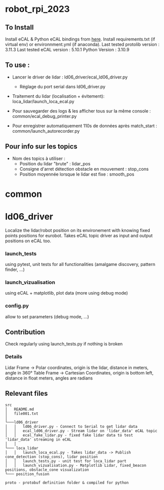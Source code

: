 # robot_rpi_2023

## To Install
Install eCAL & Python eCAL bindings from [here](https://eclipse-ecal.github.io/ecal/getting_started/setup.html).
Install requirements.txt (if virtual env) or environnment.yml (if anaconda).
Last tested protolib version : 3.11.3
Last tested eCAL version : 5.10.1
Python Version : 3.10.9

## To use  : 
* Lancer le driver de lidar : ld06_driver/ecal_ld06_driver.py
    * Réglage du port serial dans ld06_driver.py

* Traitement du lidar (localisation + évitement): loca_lidar/launch_loca_ecal.py

* Pour sauvegarder des logs & les afficher tous sur la même console : common/ecal_debug_printer.py

* Pour enregistrer automatiquement 110s de données après match_start : common/launch_autorecorder.py

## Pour info sur les topics
* Nom des topics à utiliser : 
    * Position du lidar "brute" : lidar_pos
    * Consigne d'arret détection obstacle en mouvement : stop_cons
    * Position moyennée lorsque le lidar est fixe : smooth_pos

# common
# ld06_driver

Localize the lidar/robot position on its environement with knowing fixed points positions for eurobot.
Takes eCAL topic driver as input and output positions on eCAL too.
### launch_tests
using pytest, unit tests for all functionalities (amalgame discovery, pattern finder, ...)

### launch_vizualisation
using eCAL + matplotlib, plot data (more using debug mode)

### config.py
allow to set parameters (debug mode, ...)

## Contribution
Check regularly using launch_tests.py if nothing is broken
### Details 
Lidar Frame -> Polar coordinates, origin is the lidar, distance in meters, angle in 360°
Table Frame -> Cartesian Coordinates, origin is bottom left, distance in float meters, angles are radians


## Relevant files
```
src
│   README.md
│   file001.txt    
│
└───ld06_driver
│   │   ld06_driver.py - Connect to Serial to get lidar data
│   │   ecal_ld06_driver.py - Stream lidar on 'lidar_data' eCAL topic
│   │   ecal_fake_lidar.py - fixed fake lidar data to test 'lidar_data' streaming in eCAL 
│   │   
└─── loca_lidar
│   │   launch_loca_ecal.py - Takes lidar_data -> Publish cone_detection (stop_cons), lidar position
│   │   launch_tests.py - unit test for loca_lidar part
│   │   launch_vizualisation.py - Matplotlib Lidar, fixed_beacon positions, obstacle_cone visualization
└─── position_fusion

proto - protobuf definition folder & compiled for python
```